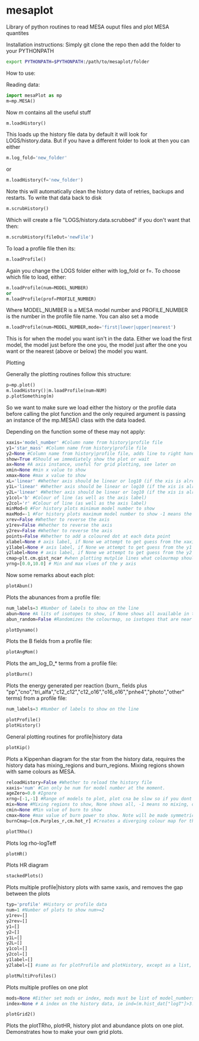 ﻿# mesaplot
Library of python routines to read MESA ouput files and plot MESA quantites

Installation instructions:
Simply git clone the repo then add the folder to your PYTHONPATH
````bash
export PYTHONPATH=$PYTHONPATH:/path/to/mesaplot/folder
````

How to use:

Reading data:

````python
import mesaPlot as mp
m=mp.MESA()
````

Now m contains all the useful stuff

````python
m.loadHistory()
````
This loads up the history file data by default it will look for LOGS/history.data.
But if you have a different folder to look at then you can either

````python
m.log_fold='new_folder'
````
or
````python
m.loadHistory(f='new_folder')
````
Note this will automatically clean the history data of retries, backups and restarts. To write that data back to disk 
````python
m.scrubHistory()
````
Which will create a file "LOGS/history.data.scrubbed" if you don't want that then:
````python
m.scrubHistory(fileOut='newFile')
````

To load a profile file then its:
````python
m.loadProfile()
````
Again you change the LOGS folder either with log_fold or f=.
To choose which file to load, either:
````python
m.loadProfile(num=MODEL_NUMBER)
or
m.loadProfile(prof=PROFILE_NUMBER)
````
Where MODEL_NUMBER is a MESA model number and PROFILE_NUMBER is the number in the profile file name.
You can also set a mode
````python
m.loadProfile(num=MODEL_NUMBER,mode='first|lower|upper|nearest')
````
This is for when the model you want isn't in the data. Either we load the first model, the model just before the one you, the model just after the one you want or the nearest (above or below) the model you want.

Plotting

Generally the plotting routines follow this structure:
````python
p=mp.plot()
m.loadHistory()|m.loadProfile(num=NUM)
p.plotSomething(m)
````
So we want to make sure we load either the history or the profile data before calling the plot function and the only required argument
is passing an instance of the mp.MESA() class with the data loaded.

Depending on the function some of these may not apply:
````python
xaxis='model_number' #Column name from history|profile file
y1='star_mass' #Column name from history|profile file
y2=None #Column name from history|profile file, adds line to right hand axis
show=True #Should we immediately show the plot or wait
ax=None #A axis instance, useful for grid plotting, see later on
xmin=None #min x value to show
xmax=None #max x value to show
xL='linear' #Whether axis should be linear or log10 (if the xis is already a log quantity then leave as linear)
y1L='linear' #Whether axis should be linear or log10 (if the xis is already a log quantity then leave as linear)
y2L='linear' #Whether axis should be linear or log10 (if the xis is already a log quantity then leave as linear)
y1col='b' #Colour of line (as well as the axis label)
y2col='r' #Colour of line (as well as the axis label)
minMod=0 #For history plots minimum model number to show
maxMod=-1 #For history plots maximum model number to show -1 means the last element in the dataset
xrev=False #Whether to reverse the axis
y1rev=False #Whether to reverse the axis
y2rev=False #Whether to reverse the axis
points=False #Whether to add a coloured dot at each data point
xlabel=None # axis label, if None we attempt to get guess from the xaxis (see the labels function) other wsie we show the name of xaxis
y1label=None # axis label, if None we attempt to get guess from the y1 (see the labels function) other wsie we show the name of y1
y2label=None # axis label, if None we attempt to get guess from the y2 (see the labels function) other wsie we show the name of y2
cmap=plt.cm.gist_ncar #when plotting mutplie lines what colourmap should we cycle through
yrng=[0.0,10.0] # Min and max vlues of the y axis
````

Now some remarks about each plot:
````python
plotAbun()
````
Plots the abunances from a profile file:
````python
num_labels=3 #Number of labels to show on the line
abun=None #A lits of isotopes to show, if None shows all available in the profile file
abun_random=False #Randomizes the colourmap, so isotopes that are near each other in the profile file, dont end up with similar colours
````

````python
plotDynamo()
````
Plots the B fields from a profile file:

````python
plotAngMom()
````
Plots the am_log_D_* terms from a profile file:

````python
plotBurn()
````
Plots the energy generated per reaction (burn_ fields plus "pp","cno","tri_alfa","c12_c12","c12_o16","o16_o16","pnhe4","photo","other" terms) from a profile file:
````python
num_labels=3 #Number of labels to show on the line
````

````python
plotProfile()
plotHistory()
````
General plotting routines for profile|history data

````python
plotKip()
````
Plots a Kippenhan diagram for the star from the history data, requires the history data has mixing_regions and burn_regions. Mixing regions shown with
same colours as MESA.
````python
reloadHistory=False #Whether to reload the history file
xaxis='num' #Can only be num for model number at the moment.
ageZero=0.0 #Ignore
xrng=[-1,-1] #Range of models to plot, plot cna be slow so if you dont need them dont plot them
mix=None #Mixing regions to show, None shows all, -1 means no mixing, otherwise a list of the integers (see MESA) of the mixing types ot show
cmin=None #Min value of burn to show
cmax=None #max value of burn power to show. Note will be made symmetric with max(abs(cmin),abs(cmax))
burnCmap=[cm.Purples_r,cm.hot_r] #Creates a diverging colour map for the burn data, with the first cmap used for <0 and second for >0
````

````python
plotTRho()
````
Plots log rho-logTeff

````python
plotHR()
````
Plots HR diagram

````python
stackedPlots()
````
Plots multiple profile|history plots with same xaxis, and removes the gap between the plots
````python
typ='profile' #History or profile data
num=1 #Number of plots to show num>=2
y1rev=[]
y2rev=[]
y1=[]
y2=[]
y1L=[]
y2L=[]
y1col=[]
y2col=[]
y1label=[]
y2label=[] #same as for plotProfile and plotHistory, except as a list, starting from the top plot downwards. If not left empty, must specify for ech plot (even if you just insert a None)
````

````python
plotMultiProfiles() 
````
Plots multiple profiles on one plot

````python
mods=None #Either set mods or index, mods must be list of model_numbers
index=None # A index on the history data, ie ind=(m.hist_dat["logT"]>3.5)&(m.hist_dat["logT"]>4.0)
````

````python
plotGrid2()
````
Plots the plotTRho, plotHR, history plot and abundance plots on one plot. Demonstrates how to make  your own grid plots.


	
	



